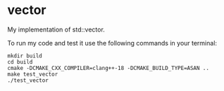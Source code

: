 # vector

My implementation of std::vector.

To run my code and test it use the following commands in your terminal:

```
mkdir build
cd build
cmake -DCMAKE_CXX_COMPILER=clang++-18 -DCMAKE_BUILD_TYPE=ASAN ..
make test_vector
./test_vector
```
